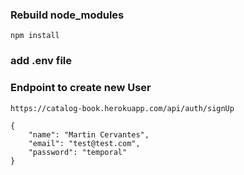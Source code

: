 ### Rebuild node_modules

```
npm install
```

### add .env file

### Endpoint to create new User
```
https://catalog-book.herokuapp.com/api/auth/signUp

{
    "name": "Martin Cervantes",
    "email": "test@test.com",
    "password": "temporal"
}
```
